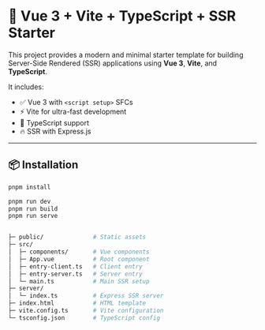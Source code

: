 # 🚀 Vue 3 + Vite + TypeScript + SSR Starter

This project provides a modern and minimal starter template for building Server-Side Rendered (SSR) applications using **Vue 3**, **Vite**, and **TypeScript**.

It includes:
- ✅ Vue 3 with `<script setup>` SFCs
- ⚡ Vite for ultra-fast development
- 🧠 TypeScript support
- 🔥 SSR with Express.js

---

## 📦 Installation

```bash
pnpm install

pnpm run dev
pnpm run build
pnpm run serve


├─ public/              # Static assets
├─ src/
│  ├─ components/       # Vue components
│  ├─ App.vue           # Root component
│  ├─ entry-client.ts   # Client entry
│  ├─ entry-server.ts   # Server entry
│  └─ main.ts           # Main SSR setup
├─ server/
│  └─ index.ts          # Express SSR server
├─ index.html           # HTML template
├─ vite.config.ts       # Vite configuration
└─ tsconfig.json        # TypeScript config

